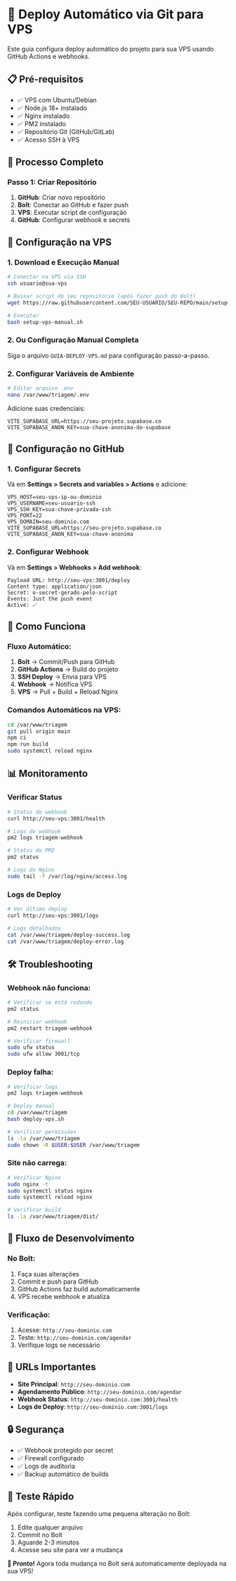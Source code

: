 # 🚀 Deploy Automático via Git para VPS

Este guia configura deploy automático do projeto para sua VPS usando GitHub Actions e webhooks.

## 📋 Pré-requisitos

- ✅ VPS com Ubuntu/Debian
- ✅ Node.js 18+ instalado
- ✅ Nginx instalado
- ✅ PM2 instalado
- ✅ Repositório Git (GitHub/GitLab)
- ✅ Acesso SSH à VPS

## 🎯 Processo Completo

### Passo 1: Criar Repositório
1. **GitHub**: Criar novo repositório
2. **Bolt**: Conectar ao GitHub e fazer push
3. **VPS**: Executar script de configuração
4. **GitHub**: Configurar webhook e secrets

## 🔧 Configuração na VPS

### 1. Download e Execução Manual
```bash
# Conectar na VPS via SSH
ssh usuario@sua-vps

# Baixar script do seu repositório (após fazer push do Bolt)
wget https://raw.githubusercontent.com/SEU-USUARIO/SEU-REPO/main/setup-vps-manual.sh

# Executar
bash setup-vps-manual.sh
```

### 2. Ou Configuração Manual Completa
Siga o arquivo `GUIA-DEPLOY-VPS.md` para configuração passo-a-passo.

### 2. Configurar Variáveis de Ambiente
```bash
# Editar arquivo .env
nano /var/www/triagem/.env
```

Adicione suas credenciais:
```env
VITE_SUPABASE_URL=https://seu-projeto.supabase.co
VITE_SUPABASE_ANON_KEY=sua-chave-anonima-do-supabase
```

## 🔗 Configuração no GitHub

### 1. Configurar Secrets
Vá em **Settings > Secrets and variables > Actions** e adicione:

```
VPS_HOST=seu-vps-ip-ou-dominio
VPS_USERNAME=seu-usuario-ssh
VPS_SSH_KEY=sua-chave-privada-ssh
VPS_PORT=22
VPS_DOMAIN=seu-dominio.com
VITE_SUPABASE_URL=https://seu-projeto.supabase.co
VITE_SUPABASE_ANON_KEY=sua-chave-anonima
```

### 2. Configurar Webhook
Vá em **Settings > Webhooks > Add webhook**:

```
Payload URL: http://seu-vps:3001/deploy
Content type: application/json
Secret: o-secret-gerado-pelo-script
Events: Just the push event
Active: ✅
```

## 🚀 Como Funciona

### Fluxo Automático:
1. **Bolt** → Commit/Push para GitHub
2. **GitHub Actions** → Build do projeto
3. **SSH Deploy** → Envia para VPS
4. **Webhook** → Notifica VPS
5. **VPS** → Pull + Build + Reload Nginx

### Comandos Automáticos na VPS:
```bash
cd /var/www/triagem
git pull origin main
npm ci
npm run build
sudo systemctl reload nginx
```

## 📊 Monitoramento

### Verificar Status
```bash
# Status do webhook
curl http://seu-vps:3001/health

# Logs do webhook
pm2 logs triagem-webhook

# Status do PM2
pm2 status

# Logs do Nginx
sudo tail -f /var/log/nginx/access.log
```

### Logs de Deploy
```bash
# Ver último deploy
curl http://seu-vps:3001/logs

# Logs detalhados
cat /var/www/triagem/deploy-success.log
cat /var/www/triagem/deploy-error.log
```

## 🛠️ Troubleshooting

### Webhook não funciona:
```bash
# Verificar se está rodando
pm2 status

# Reiniciar webhook
pm2 restart triagem-webhook

# Verificar firewall
sudo ufw status
sudo ufw allow 3001/tcp
```

### Deploy falha:
```bash
# Verificar logs
pm2 logs triagem-webhook

# Deploy manual
cd /var/www/triagem
bash deploy-vps.sh

# Verificar permissões
ls -la /var/www/triagem
sudo chown -R $USER:$USER /var/www/triagem
```

### Site não carrega:
```bash
# Verificar Nginx
sudo nginx -t
sudo systemctl status nginx
sudo systemctl reload nginx

# Verificar build
ls -la /var/www/triagem/dist/
```

## 🔄 Fluxo de Desenvolvimento

### No Bolt:
1. Faça suas alterações
2. Commit e push para GitHub
3. GitHub Actions faz build automaticamente
4. VPS recebe webhook e atualiza

### Verificação:
1. Acesse: `http://seu-dominio.com`
2. Teste: `http://seu-dominio.com/agendar`
3. Verifique logs se necessário

## 🎯 URLs Importantes

- **Site Principal**: `http://seu-dominio.com`
- **Agendamento Público**: `http://seu-dominio.com/agendar`
- **Webhook Status**: `http://seu-dominio.com:3001/health`
- **Logs de Deploy**: `http://seu-dominio.com:3001/logs`

## 🔒 Segurança

- ✅ Webhook protegido por secret
- ✅ Firewall configurado
- ✅ Logs de auditoria
- ✅ Backup automático de builds

## 📱 Teste Rápido

Após configurar, teste fazendo uma pequena alteração no Bolt:

1. Edite qualquer arquivo
2. Commit no Bolt
3. Aguarde 2-3 minutos
4. Acesse seu site para ver a mudança

**🎉 Pronto!** Agora toda mudança no Bolt será automaticamente deployada na sua VPS!